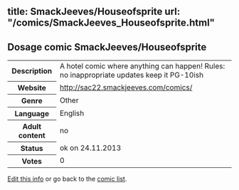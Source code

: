 title: SmackJeeves/Houseofsprite
url: "/comics/SmackJeeves_Houseofsprite.html"
---
Dosage comic SmackJeeves/Houseofsprite
-----------------------------------------

<p id="msg"></p>
<script type="text/javascript">
if (window.location.search === '?edit_info_mail=sent_ok') {
  var elem = document.getElementById("msg");
  elem.innerHTML = 'Edited information sucessfully sent for review, which is usually done daily. Thanks!';
  elem.className = 'ok';
}
</script>
<table class="comicinfo">
<tr>
<th>Description</th><td>A hotel comic where anything can happen! Rules: no inappropriate updates keep it PG-10ish</td>
</tr>
<tr>
<th>Website</th><td><a href="http://sac22.smackjeeves.com/comics/">http://sac22.smackjeeves.com/comics/</a></td>
</tr>
<tr>
<th>Genre</th><td>Other</td>
</tr>
<tr>
<th>Language</th><td>English</td>
</tr>
<tr>
<th>Adult content</th><td>no</td>
</tr>
<tr>
<th>Status</th><td>ok on 24.11.2013</td>
</tr>
<tr>
<th>Votes</th><td>0</td>
</tr>
</table>

[Edit this info](SmackJeeves_Houseofsprite_edit.html) or go back to the [comic list](../comic-index.html).
